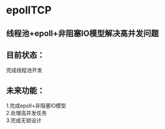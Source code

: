 # epollTCP
## 线程池+epoll+非阻塞IO模型解决高并发问题  
## 目前状态：
完成线程池开发  
## 未来功能：  
1.完成epoll+非阻塞IO模型  
2.处理高并发任务  
3.完成无锁设计  
